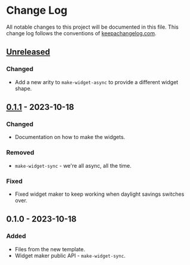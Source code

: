 # Change Log
All notable changes to this project will be documented in this file. This change log follows the conventions of [keepachangelog.com](http://keepachangelog.com/).

## [Unreleased]
### Changed
- Add a new arity to `make-widget-async` to provide a different widget shape.

## [0.1.1] - 2023-10-18
### Changed
- Documentation on how to make the widgets.

### Removed
- `make-widget-sync` - we're all async, all the time.

### Fixed
- Fixed widget maker to keep working when daylight savings switches over.

## 0.1.0 - 2023-10-18
### Added
- Files from the new template.
- Widget maker public API - `make-widget-sync`.

[Unreleased]: https://sourcehost.site/your-name/nandu/compare/0.1.1...HEAD
[0.1.1]: https://sourcehost.site/your-name/nandu/compare/0.1.0...0.1.1
